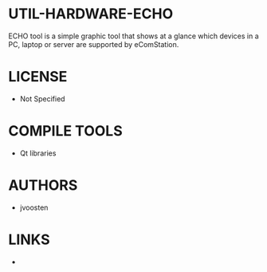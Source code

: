 UTIL-HARDWARE-ECHO
==================

ECHO tool is a simple graphic tool that shows at a glance which devices in a PC, laptop or server are supported by eComStation.

LICENSE
===============
* Not Specified

COMPILE TOOLS
===============
* Qt libraries
 
AUTHORS
===============
* jvoosten

LINKS
===============
* 
